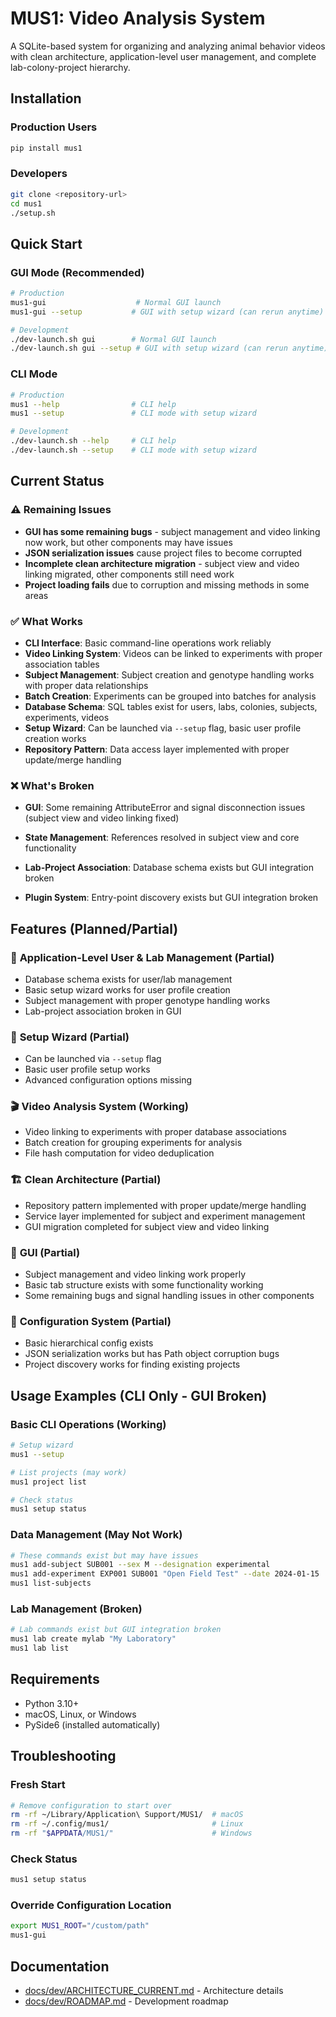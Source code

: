 # MUS1: Video Analysis System

A SQLite-based system for organizing and analyzing animal behavior videos with clean architecture, application-level user management, and complete lab-colony-project hierarchy.

## Installation

### Production Users
```bash
pip install mus1
```

### Developers
```bash
git clone <repository-url>
cd mus1
./setup.sh
```

## Quick Start

### GUI Mode (Recommended)
```bash
# Production
mus1-gui                    # Normal GUI launch
mus1-gui --setup           # GUI with setup wizard (can rerun anytime)

# Development
./dev-launch.sh gui        # Normal GUI launch
./dev-launch.sh gui --setup # GUI with setup wizard (can rerun anytime)
```

### CLI Mode
```bash
# Production
mus1 --help                # CLI help
mus1 --setup               # CLI mode with setup wizard

# Development
./dev-launch.sh --help     # CLI help
./dev-launch.sh --setup    # CLI mode with setup wizard
```

## Current Status

### ⚠️ **Remaining Issues**
- **GUI has some remaining bugs** - subject management and video linking now work, but other components may have issues
- **JSON serialization issues** cause project files to become corrupted
- **Incomplete clean architecture migration** - subject view and video linking migrated, other components still need work
- **Project loading fails** due to corruption and missing methods in some areas

### ✅ **What Works**
- **CLI Interface**: Basic command-line operations work reliably
- **Video Linking System**: Videos can be linked to experiments with proper association tables
- **Subject Management**: Subject creation and genotype handling works with proper data relationships
- **Batch Creation**: Experiments can be grouped into batches for analysis
- **Database Schema**: SQL tables exist for users, labs, colonies, subjects, experiments, videos
- **Setup Wizard**: Can be launched via `--setup` flag, basic user profile creation works
- **Repository Pattern**: Data access layer implemented with proper update/merge handling

### ❌ **What's Broken**
- **GUI**: Some remaining AttributeError and signal disconnection issues (subject view and video linking fixed)

- **State Management**: References resolved in subject view and core functionality
- **Lab-Project Association**: Database schema exists but GUI integration broken
- **Plugin System**: Entry-point discovery exists but GUI integration broken

## Features (Planned/Partial)

### 🎯 **Application-Level User & Lab Management (Partial)**
- Database schema exists for user/lab management
- Basic setup wizard works for user profile creation
- Subject management with proper genotype handling works
- Lab-project association broken in GUI

### 🔄 **Setup Wizard (Partial)**
- Can be launched via `--setup` flag
- Basic user profile setup works
- Advanced configuration options missing

### 🎬 **Video Analysis System (Working)**
- Video linking to experiments with proper database associations
- Batch creation for grouping experiments for analysis
- File hash computation for video deduplication

### 🏗️ **Clean Architecture (Partial)**
- Repository pattern implemented with proper update/merge handling
- Service layer implemented for subject and experiment management
- GUI migration completed for subject view and video linking

### 🎨 **GUI (Partial)**
- Subject management and video linking work properly
- Basic tab structure exists with some functionality working
- Some remaining bugs and signal handling issues in other components

### 🔧 **Configuration System (Partial)**
- Basic hierarchical config exists
- JSON serialization works but has Path object corruption bugs
- Project discovery works for finding existing projects

## Usage Examples (CLI Only - GUI Broken)

### Basic CLI Operations (Working)
```bash
# Setup wizard
mus1 --setup

# List projects (may work)
mus1 project list

# Check status
mus1 setup status
```

### Data Management (May Not Work)
```bash
# These commands exist but may have issues
mus1 add-subject SUB001 --sex M --designation experimental
mus1 add-experiment EXP001 SUB001 "Open Field Test" --date 2024-01-15
mus1 list-subjects
```

### Lab Management (Broken)
```bash
# Lab commands exist but GUI integration broken
mus1 lab create mylab "My Laboratory"
mus1 lab list
```

## Requirements

- Python 3.10+
- macOS, Linux, or Windows
- PySide6 (installed automatically)

## Troubleshooting

### Fresh Start
```bash
# Remove configuration to start over
rm -rf ~/Library/Application\ Support/MUS1/  # macOS
rm -rf ~/.config/mus1/                       # Linux
rm -rf "$APPDATA/MUS1/"                      # Windows
```

### Check Status
```bash
mus1 setup status
```

### Override Configuration Location
```bash
export MUS1_ROOT="/custom/path"
mus1-gui
```

## Documentation

- [docs/dev/ARCHITECTURE_CURRENT.md](docs/dev/ARCHITECTURE_CURRENT.md) - Architecture details
- [docs/dev/ROADMAP.md](docs/dev/ROADMAP.md) - Development roadmap
